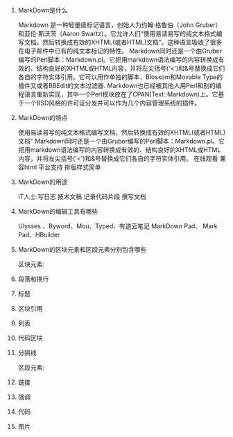 1.	MarkDown是什么

    Markdown 是一种轻量级标记语言，创始人为约翰·格鲁伯（John Gruber）和亚伦·斯沃茨（Aaron Swartz）。它允许人们“使用易读易写的纯文本格式编写文档，然后转换成有效的XHTML(或者HTML)文档”。这种语言吸收了很多在电子邮件中已有的纯文本标记的特性。
    Markdown同时还是一个由Gruber编写的Perl脚本：Markdown.pl。它把用markdown语法编写的内容转换成有效的、结构良好的XHTML或HTML内容，并将左尖括号('<')和&号替换成它们各自的字符实体引用。它可以用作单独的脚本，Blosxom和Movable Type的插件又或者BBEdit的文本过滤器.
    Markdown也已经被其他人用Perl和别的编程语言重新实现，其中一个Perl模块放在了CPAN(Text::Markdown)上。它基于一个BSD风格的许可证分发并可以作为几个内容管理系统的插件。

2.	MarkDown的特点

    使用易读易写的纯文本格式编写文档，然后转换成有效的XHTML(或者HTML)文档”
    Markdown同时还是一个由Gruber编写的Perl脚本：Markdown.pl。它把用markdown语法编写的内容转换成有效的、结构良好的XHTML或HTML内容，并将左尖括号('<')和&号替换成它们各自的字符实体引用。
    在线观看 兼容html 平台支持 排版样式简单
    
3.	MarkDown的用途

    IT人士:写日志 技术文稿 记录代码片段 撰写文档
    
4.	MarkDown的编辑工具有哪些

    Ulysses 、Byword、Mou、Typed、有道云笔记
    MarkDown Pad、 Mark Pad、HBuilder
    
5.	MarkDown的区块元素和区段元素分别包含哪些

    区块元素:
 1. 段落和换行
 2. 标题
 3. 区块引用
 4. 列表
 5. 代码区块
 6. 分隔线

    区段元素:
  1. 链接
  2. 强调
  3. 代码
  4. 图片

